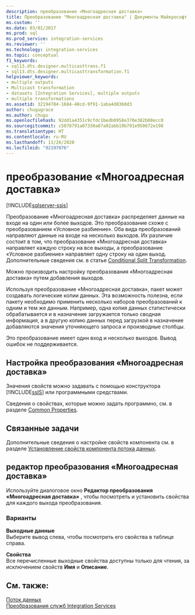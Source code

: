 ```yaml
---
description: преобразование «Многоадресная доставка»
title: Преобразование "Многоадресная доставка" | Документы Майкрософт
ms.custom: ''
ms.date: 03/01/2017
ms.prod: sql
ms.prod_service: integration-services
ms.reviewer: ''
ms.technology: integration-services
ms.topic: conceptual
f1_keywords:
- sql13.dts.designer.multicasttrans.f1
- sql13.dts.designer.multicasttransformation.f1
helpviewer_keywords:
- multiple outputs
- Multicast transformation
- datasets [Integration Services], multiple outputs
- multiple transformations
ms.assetid: 32194784-1684-40cd-9f91-1aba4d8360d3
author: chugugrace
ms.author: chugu
ms.openlocfilehash: 92dd1a4351c9cfdc1bedb0958e370e382b08ecc0
ms.sourcegitcommit: c5078791a07330a87a92abb19b791e950672e198
ms.translationtype: HT
ms.contentlocale: ru-RU
ms.lasthandoff: 11/26/2020
ms.locfileid: "92197076"
---
```

# <a name="multicast-transformation"></a>преобразование «Многоадресная доставка»

[!INCLUDE[sqlserver-ssis](../../../includes/applies-to-version/sqlserver-ssis.md)]


  Преобразование «Многоадресная доставка» распределяет данные на входе на один или более выходов. Это преобразование схоже с преобразованием «Условное разбиение». Оба вида преобразований направляют данные на входе на несколько выходов. Их различие состоит в том, что преобразование «Многоадресная доставка» направляет каждую строку на все выходы, а преобразование «Условное разбиение» направляет одну строку на один выход. Дополнительные сведения см. в статье [Conditional Split Transformation](../../../integration-services/data-flow/transformations/conditional-split-transformation.md).  
  
 Можно производить настройку преобразования «Многоадресная доставка» путем добавления выходов.  
  
 Используя преобразование «Многоадресная доставка», пакет может создавать логические копии данных. Эта возможность полезна, если пакету необходимо применить несколько наборов преобразований к одним и тем же данным. Например, одна копия данных статистически обрабатывается и в назначение загружается только сводная информация, а в другую копию данных перед загрузкой в назначение добавляются значения уточняющего запроса и производные столбцы.  
  
 Это преобразование имеет один вход и несколько выходов. Вывод ошибок не поддерживается.  
  
## <a name="configuration-of-the-multicast-transformation"></a>Настройка преобразования «Многоадресная доставка»  
 Значения свойств можно задавать с помощью конструктора [!INCLUDE[ssIS](../../../includes/ssis-md.md)] или программными средствами.  
  
 Сведения о свойствах, которые можно задать программно, см. в разделе [Common Properties](../set-the-properties-of-a-data-flow-component.md).  
  
## <a name="related-tasks"></a>Связанные задачи  
 Дополнительные сведения о настройке свойств компонента см. в разделе [Установление свойств компонента потока данных](../../../integration-services/data-flow/set-the-properties-of-a-data-flow-component.md).  
  
## <a name="multicast-transformation-editor"></a>редактор преобразования «Многоадресная доставка»
  Используйте диалоговое окно **Редактор преобразования «Многоадресная доставка»** , чтобы посмотреть и установить свойства для каждого выхода преобразования.  
  
### <a name="options"></a>Варианты  
 **Выходные данные**  
 Выберите вывод слева, чтобы посмотреть его свойства в таблице справа.  
  
 **Свойства**  
 Все перечисленные выходные свойства доступны только для чтения, за исключением свойств **Имя** и **Описание**.  
  
## <a name="see-also"></a>См. также:  
 [Поток данных](../../../integration-services/data-flow/data-flow.md)   
 [Преобразования служб Integration Services](../../../integration-services/data-flow/transformations/integration-services-transformations.md)  
  
